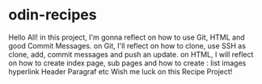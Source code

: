 # odin-recipes

Hello All!
in this project, I'm gonna reflect on how to use Git, HTML and good Commit Messages.
on Git, I'll reflect on how to clone, use SSH as clone, add, commit messages and push an update.
on HTML, I will reflect on how to create index page, sub pages and how to create :
    list
    images hyperlink
    Header
    Paragraf
    etc
Wish me luck on this Recipe Project!